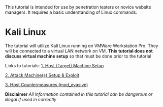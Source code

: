 
This tutorial is intended for use by penetration testers or novice website managers.  It requires a basic understanding of Linux commands.

# Kali Linux
The tutorial will utilize Kali Linux running on VMWare Workstation Pro.  They will be connected to a virtual LAN network on VM.  **This tutorial does not discuss virtual machine setup** so that must be done prior to the tutorial

Links to tutorials:
 [1. Host (Target) Machine Setup ](../blob/master/HostSetup)
 
 [2. Attack Machine(s) Setup & Exploit ](../blob/master/AttackSetup)
 
 [3. Host Countermeasures (mod_evasive) ](../blob/master/Countermeasure)


**Disclaimer** 
_All information contained in this tutorial can be dangerous or illegal if used in correctly_
